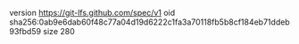 version https://git-lfs.github.com/spec/v1
oid sha256:0ab9e6dab60f48c77a04d19d6222c1fa3a70118fb5b8cf184eb71ddeb93fbd59
size 280
